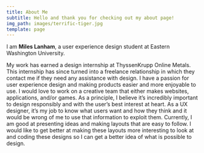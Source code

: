 ```yaml
---
title: About Me
subtitle: Hello and thank you for checking out my about page!
img_path: images/terrific-tiger.jpg
template: page
---
```


I am **Miles Lanham**, a user experience design student at Eastern Washington University.

My work has earned a design internship at ThyssenKrupp Online Metals. This internship has since turned into a freelance relationship in which they contact me if they need any assistance with design. I have a passion for user experience design and making products easier and more enjoyable to use. I would love to work on a creative team that either makes websites, applications, and/or games. As a principle, I believe it’s incredibly important to design responsibly and with the user’s best interest at heart. As a UX designer, it’s my job to know what users want and how they think and it would be wrong of me to use that information to exploit them. Currently, I am good at presenting ideas and making layouts that are easy to follow. I would like to get better at making these layouts more interesting to look at and coding these designs so I can get a better idea of what is possible to design. 
